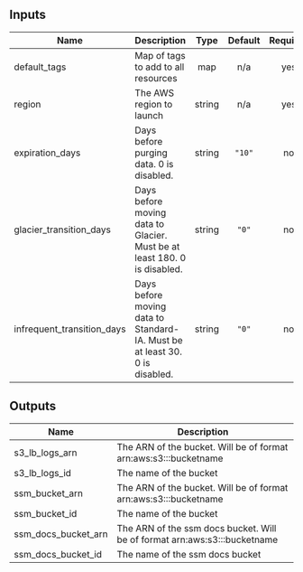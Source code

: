 
## Inputs

| Name | Description | Type | Default | Required |
|------|-------------|:----:|:-----:|:-----:|
| default\_tags | Map of tags to add to all resources | map | n/a | yes |
| region | The AWS region to launch | string | n/a | yes |
| expiration\_days | Days before purging data. 0 is disabled. | string | `"10"` | no |
| glacier\_transition\_days | Days before moving data to Glacier. Must be at least 180. 0 is disabled. | string | `"0"` | no |
| infrequent\_transition\_days | Days before moving data to Standard-IA. Must be at least 30. 0 is disabled. | string | `"0"` | no |

## Outputs

| Name | Description |
|------|-------------|
| s3\_lb\_logs\_arn | The ARN of the bucket. Will be of format arn:aws:s3:::bucketname |
| s3\_lb\_logs\_id | The name of the bucket |
| ssm\_bucket\_arn | The ARN of the bucket. Will be of format arn:aws:s3:::bucketname |
| ssm\_bucket\_id | The name of the bucket |
| ssm\_docs\_bucket\_arn | The ARN of the ssm docs bucket. Will be of format arn:aws:s3:::bucketname |
| ssm\_docs\_bucket\_id | The name of the ssm docs bucket |
